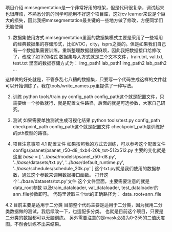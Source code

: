 项目介绍
mmsegmentation是一个非常好用的框架，但是代码很复杂，调试起来也很麻烦，不熟悉分割的同学可能用不好这个项目库，这对cv learner来说是个巨大的损失，因此我把mmsegmentation最关键的一些地方做了修改，方便同学们无脑使用


1. 数据集使用方式
mmsegmentation里面的数据集模式主要是采用了一些常用的经典数据集的存储形式，比如VOC，city，isprs之类的。但是如果我们自己有一个数据集需要训练，重新整理数据就很麻烦，因此我把数据接口给修改了，改成了如下的格式
数据集导入方式就是三个文本文件，train.txt, val.txt, test.txt
里面的数据存储方式为：
img_path1  lab_path1
img_path2  lab_path2
...

这样做的好处就是，不管多乱七八糟的数据集，只要写一个代码生成这样的文件就可以开始训练了。我在tools/write_names.py里提供了一种写法。


2. 训练
python tools/train.py config_path
config_path这个就是配置文件，只需要给一个参数就行，就是配置文件路径，后面的就是可选参数，大家自己研究。


3. 测试
如果需要单独测试生成可视化结果
python tools/test.py config_path checkpoint_path
config_path这个就是配置文件
checkpoint_path是训练好的pth模型的路径。


4. 项目注意事项
4.1 配置文件
如果按照我的方式去训练，可以参考这个配置文件
configs/psanet/psanet_r50-d8_4xb4-20k_txt-512x512.py
主要的变化就是这里
_base_ = [
    '../_base_/models/psanet_r50-d8.py',
    '../_base_/datasets/txt.py', '../_base_/default_runtime.py',
    '../_base_/schedules/schedule_20k.py'
]
这个txt.py就是我们使用的数据参数，通过这个参数来调用数据接口函数。
打开这个'../_base_/datasets/txt.py'文件
这个文件里面，主要需要注意的就是data_root参数
以及train_dataloader, val_dataloader, test_dataloader的ann_file参数即可。
代码里读取三个txt的正确路径为：
data_root+ann_file

4.2 目前主要是适用于二分类
目前整个代码主要是适用于二分类，因为我用二分类数据做的测试，我后续改一下，也适配多分类。
也就是目前这个项目，只要是二分类的数据都可以无脑训练。
另外需要注意的是mask必须为0-255的二值灰度图。不然会训练不出来结果。
